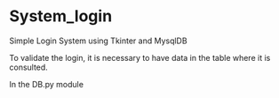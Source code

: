 # System_login

Simple Login System using Tkinter and MysqlDB

To validate the login, it is necessary to have data in the table where it is consulted.

In the DB.py module
